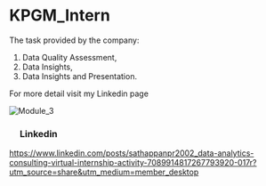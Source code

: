 # KPGM_Intern
The task provided by the company:
  1. Data Quality Assessment,
  2. Data Insights,
  3. Data Insights and Presentation.

For more detail visit my Linkedin page 

![Module_3](https://github.com/sathappanPR/KPGM_Intern/assets/84607354/adf4abf7-ba1b-42fe-873d-d7952efd140e)
### <img src="https://github.com/sathappanPR/Analytics_supermarket-sales/assets/84607354/9c0971bf-9435-41ce-bc01-47338e1432a1" width="15"> Linkedin 
https://www.linkedin.com/posts/sathappanpr2002_data-analytics-consulting-virtual-internship-activity-7089914817267793920-017r?utm_source=share&utm_medium=member_desktop
